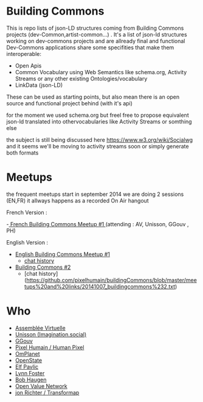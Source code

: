 Building Commons
===========

This is repo lists of json-LD structures coming from Building Commons projects (dev-Common,artist-common...) .
It's a list of json-ld structures working on dev-commons projects and are allready final and functional 
Dev-Commons applications share some specifities that make them interoperable: 
- Open Apis
- Common Vocabulary using Web Semantics like schema.org, Activity Streams or any other existing Ontologies/vocabulary
- LinkData (json-LD)

These can be used as starting points, 
but also mean there is an open source and functional project behind  (with it's api)

for the moment we used schema.org but freel free to propose equivalent json-ld translated into othervocabularies like Activity Streams or somthing else 

the subject is still being discussed here https://www.w3.org/wiki/Socialwg
and it seems we'll be moving to activity streams soon or simply generate both formats

Meetups 
===========
the frequent meetups start in september 2014 we are doing 2 sessions (EN,FR)
it allways happens as a recorded On Air hangout 

French Version : 

-[ French Building Commons Meetup #1 ](https://www.youtube.com/watch?v=_o7mgs0IyxA) (attending : AV, Unisson, GGouv , PH)

English Version : 

- [ English Building Commons Meetup #1 ](https://www.youtube.com/watch?v=R91kOkNgEqY&feature=youtu.be)
  - [chat history](https://github.com/pixelhumain/buildingCommons/blob/master/meetups%20and%20links/20140929_BuildingCommons_en.txt)
- [Building Commons #2](http://youtu.be/6fW8SXRENhc)
  - [chat history] (https://github.com/pixelhumain/buildingCommons/blob/master/meetups%20and%20links/20141007_buildingcommons%232.txt)

Who 
===========
* [Assemblée Virtuelle](http://assemblee-virtuelle.org/)
* [Unisson (Imagination.social)](unisson.co)
* [GGouv](http://ggouv.fr/)
* [Pixel Humain / Human Pixel ](http://www.pixelhumain.com/)
* [OmPlanet](http://omplanet.net/)
* [OpenState](http://www.openstate.cc/)
* [Elf Pavlic](https://github.com/elf-pavlik/webprofiled/blob/master/test/fixtures/perpetual-tripper/index.json)
* [Lynn Foster](http://mikorizal.org/lynn_foster.json)
* [Bob Haugen](http://mikorizal.org/bob_haugen.json)
* [Open Value Network](https://github.com/openvocab/ovn)
* [jon Richter / Transformap](http://blog.14mmm.org/)




